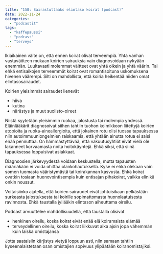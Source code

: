 ```yaml
---
title: "150: Sairastuttaako elintaso koirat (podcast)"
date: 2022-11-24
categories: 
  - "podcastit"
tags: 
  - "kaffepaussi"
  - "podcast"
  - "terveys"
---
```


Ikiaikainen väite on, että ennen koirat olivat terveempiä. Yhtä vanhan vastaväitteen mukaan koirien sairauksia vain diagnosoidaan nykyään enemmän. Luultavasti molemmat väitteet ovat yhtä oikein ja yhtä väärin. Tai ehkä entisaikojen terveemmät koirat ovat romantisoituna uskomuksena hivenen väärempi. Silti on mahdollista, että koiria heikentää niiden omat elintasosairaudet.

<!--more-->

Koirien yleisimmät sairaudet lienevät

- hiiva
- kutina
- närästys ja muut suolisto-oireet

Niistä syytetään yleisimmin ruokaa, jalostusta tai molempia yhdessä. Eläinlääkärit diagnosoivat siihen tahtiin tuohon kolmikkoon liitettyjä koirien atopioita ja ruoka-aineallergioita, että jokainen rotu olisi tuossa tapauksessa niin autoimmuuniongelmien raiskaamia, että yhtään ainutta rotua ei saisi enää pennuttaa. On hämmästyttävää, että vakuutusyhtiöt eivät vielä ole lakanneet korvaamasta noita hoitokäyntejä. Ehkä siksi, että siinä tapauksessa loppuisivat asiakkaat.

Diagnoosien järkevyydestä voidaan keskustella, mutta tapausten määriäkään ei voida ohittaa olankohautuksella. Kyse ei ehkä olekaan vain somen tuomasta vääristymästä tai koirakannan kasvusta. Ehkä koirat ovatkin tosiaan huonovointisempia kuin entisajan pihakoirat, vaikka elinikä onkin noussut.

Voitaisiinko ajatella, että koirien sairaudet eivät johtuisikaan pelkästään surkeasta jalostuksesta tai koirille sopimattomasta huonolaatuisesta ravinnosta. Ehkä taustalla jyllääkin elintason aiheuttama oireilu.

Podcast arvuuttelee mahdollisuudella, että taustalla olisivat

- henkinen oireilu, koska koirat eivät enää elä koiramaista elämää
- terveydellinen oireilu, koska koirat liikkuvat aika ajoin jopa vähemmän kuin laiska omistajansa

Jotta saataisiin kärjistys vietyä loppuun asti, niin samaan tahtiin kyseenalaistetaan osan omistajien sopivuus ylipäätään koiranomistajiksi.
